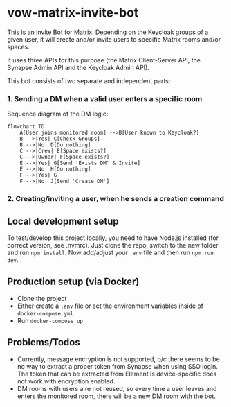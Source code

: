 # vow-matrix-invite-bot

This is an invite Bot for Matrix. Depending on the Keycloak groups of a given user, it will create and/or invite users to specific Matrix rooms and/or spaces.

It uses three APIs for this purpose (the Matrix Client-Server API, the Synapse Admin API and the Keycloak Admin API).

This bot consists of two separate and independent parts:

### 1. Sending a DM when a valid user enters a specific room

Sequence diagram of the DM logic:
```mermaid
flowchart TD
    A[User joins monitored room] -->B[User known to Keycloak?]
    B -->|Yes| C[Check Groups]
    B -->|No| D[Do nothing]
    C -->|Crew| E[Space exists?]
    C -->|Owner| F[Space exists?]
    E -->|Yes| G[Send 'Exists DM' & Invite]
    E -->|No| H[Do nothing]
    F -->|Yes| G
    F -->|No| J[Send 'Create DM']
 ```

### 2. Creating/inviting a user, when he sends a creation command



## Local development setup
To test/develop this project locally, you need to have Node.js installed (for correct version, see .nvmrc). Just clone the repo, switch to the new folder and run `npm install`. Now add/adjust your `.env` file and then run `npm run dev`.

## Production setup (via Docker)
- Clone the project
- Either create a `.env` file or set the environment variables inside of `docker-compose.yml`
- Run `docker-compose up`

## Problems/Todos
- Currently, message encryption is not supported, b/c there seems to be no way to extract a proper token from Synapse when using SSO login. The token that can be extracted from Element is device-specific does not work with encryption enabled.
- DM rooms with users a re not reused, so every time a user leaves and enters the monitored room, there will be a new DM room with the bot.